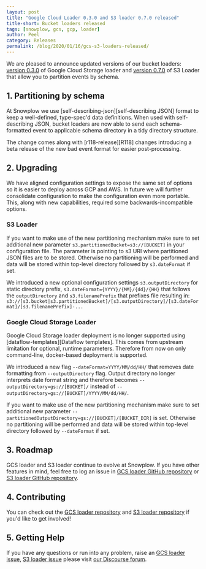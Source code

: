 ```yaml
---
layout: post
title: "Google Cloud Loader 0.3.0 and S3 loader 0.7.0 released"
title-short: Bucket loaders released
tags: [snowplow, gcs, gcp, loader]
author: Peel
category: Releases
permalink: /blog/2020/01/16/gcs-s3-loaders-released/
---
```


We are pleased to announce updated versions of our bucket loaders: [version 0.3.0][release-030] of Google Cloud Storage loader and [version 0.7.0][release-070] of S3 Loader that allow you to partition events by schema.

<!--more-->

<h2 id="partitioning">1. Partitioning by schema</h2>

At Snowplow we use [self-describing-json][self-describing JSON] format to keep a well-defined, type-spec'd data definitions. When used with self-describing JSON, bucket loaders are now able to send each schema-formatted event to applicable schema directory in a tidy directory structure.

The change comes along with [r118-release][R118] changes introducing a beta release of the new bad event format for easier post-processing.

<h2 id="upgrading">2. Upgrading</h2>

We have aligned configuration settings to expose the same set of options so it is easier to deploy across GCP and AWS. In future we will further consolidate configuration to make the configuration even more portable. This, along with new capabilities, required some backwards-incompatible options.

<h3>S3 Loader</h3>

If you want to make use of the new partitioning mechanism make sure to set additional new parameter `s3.partitionedBucket=s3://[BUCKET]` in your configuration file. The parameter is pointing to s3 URI where partitioned JSON files are to be stored. 
Otherwise no partitioning will be performed and data will be stored within top-level directory followed by `s3.dateFormat` if set.

We introduced a new optional configuration settings `s3.outputDirectory` for static directory prefix, `s3.dateFormat={YYYY}/{MM}/{dd}/{HH}` that follows the `outputDirectory` and `s3.filenamePrefix` that prefixes file resulting in: `s3://[s3.bucket|s3.partitionedBucket]/[s3.outputDirectory]/[s3.dateFormat]/[s3.filenamePrefix]-...`

<h3>Google Cloud Storage Loader</h3>

Google Cloud Storage loader deployment is no longer supported using [dataflow-templates][Dataflow templates]. This comes from upstream limitation for optional, runtime parameters. Therefore from now on only command-line, docker-based deployment is supported.

We introduced a new flag `--dateFormat=YYYY/MM/dd/HH/` that removes date formatting from `--outputDirectory` flag. 
Output directory no longer interprets date format string and therefore becomes `--outputDirectory=gs://[BUCKET]/` instead of `--outputDirectory=gs://[BUCKET]/YYYY/MM/dd/HH/`.

If you want to make use of the new partitioning mechanism make sure to set additional new parameter `--partitionedOutputDirectory=gs://[BUCKET]/[BUCKET_DIR]` is set. Otherwise no partitioning will be performed and data will be stored within top-level directory followed by `--dateFormat` if set.

<h2 id="roadmap">3. Roadmap</h2>

GCS loader and S3 loader continue to evolve at Snowplow. If you have other features in mind, feel free to log an issue in [GCS loader GitHub repository][gcs-loader-issues] or [S3 loader GitHub repository][s3-loader-issues].

<h2 id="contributing">4. Contributing</h2>

You can check out the [GCS loader repository][gcs-loader-repo] and [S3 loader repository][s3-loader-repo] if you'd like to get involved!

<h2 id="contributing">5. Getting Help</h2>

If you have any questions or run into any problem, raise an [GCS loader issue][gcs-loader-issues], [S3 loader issue][s3-loader-issues] please visit [our Discourse forum][discourse].

[self-describing-json]: https://snowplowanalytics.com/blog/2014/05/15/introducing-self-describing-jsons/
[r118-release]: https://snowplowanalytics.com/blog/2020/01/16/snowplow-release-r118-badrows/
[dataflow-templates]: https://cloud.google.com/dataflow/docs/guides/templates/overview

[release-030]: https://github.com/snowplow-incubator/snowplow-google-cloud-storage-loader/releases/tag/0.3.0
[release-070]: https://github.com/snowplow/snowplow-s3-loader/releases/tag/0.7.0

[gcs-loader-repo]: https://github.com/snowplow-incubator/snowplow-google-cloud-storage-loader
[gcs-loader-issues]: https://github.com/snowplow-incubator/snowplow-google-cloud-storage-loader/issues/

[s3-loader-repo]: https://github.com/snowplow/snowplow-s3-loader
[s3-loader-issues]: https://github.com/snowplow/snowplow-s3-loader/issues/

[discourse]: https://discourse.snowplowanalytics.com/
